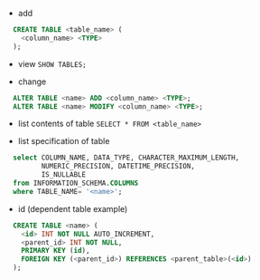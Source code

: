 - add

```sql
  CREATE TABLE <table_name> (
    <column_name> <TYPE>
  );
```

- view
  `SHOW TABLES;`

- change

```sql
  ALTER TABLE <name> ADD <column_name> <TYPE>;
  ALTER TABLE <name> MODIFY <column_name> <TYPE>;
```

- list contents of table
  `SELECT * FROM <table_name>`

- list specification of table

```sql
  select COLUMN_NAME, DATA_TYPE, CHARACTER_MAXIMUM_LENGTH,
         NUMERIC_PRECISION, DATETIME_PRECISION,
         IS_NULLABLE
  from INFORMATION_SCHEMA.COLUMNS
  where TABLE_NAME= '<name>';
```

- id (dependent table example)

```sql
  CREATE TABLE <name> (
    <id> INT NOT NULL AUTO_INCREMENT,
    <parent_id> INT NOT NULL,
    PRIMARY KEY (id),
    FOREIGN KEY (<parent_id>) REFERENCES <parent_table>(<id>)
  );
```

